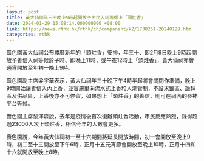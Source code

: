 ```yaml
---
layout: post
title: 黃大仙祠年三十晚上9時起開放予市民入祠等候上「頭炷香」
date: 2024-01-29 15:08:14.000000000 +08:00
link: https://news.rthk.hk/rthk/ch/component/k2/1738251-20240129.htm
categories: rthk
---
```


嗇色園黃大仙祠公布農曆新年的「頭炷香」安排，年三十、即2月9日晚上9時起開放予善信入祠等候於子時、即晚上11時，或午夜12時上「頭炷香」，黃大仙祠亦會通宵開放至年初一晚上9時。

嗇色園副主席梁宇華表示，黃大仙祠年三十晚下午4時半起將會關閉作準備，晚上9時開始讓善信入內上香，並實施單向流水式上香和人潮管制，不設求籤區、跪拜區及供品區，上香後亦不可停留，如果想上「頭炷香」的善信，則可在祠內的參神平台等候。

嗇色園主席黎澤森說，去年是疫情後首次復辦頭炷香活動，市民反應熱烈，錄得超過23000人次上頭炷香，相信今年的人數會更多。

嗇色園說，今年黃大仙祠初一至十六期間將延長開放時間，初一會開放至晚上9時，初二至十三開放至下午6時，正月十五元宵節會開放至晚上10時，正月十四和十六就開放至晚上8時。
